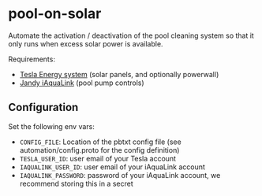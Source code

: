 # pool-on-solar

Automate the activation / deactivation of the pool cleaning system so that it only runs when excess solar power is available.

Requirements:

* [Tesla Energy system](https://www.tesla.com/energy) (solar panels, and optionally powerwall)
* [Jandy iAquaLink](https://www.jandy.com/en/products/controls/system-components/interfaces/iaqualink) (pool pump controls)

## Configuration

Set the following env vars:

- `CONFIG_FILE`: Location of the pbtxt config file (see automation/config.proto for the config definition)
- `TESLA_USER_ID`: user email of your Tesla account
- `IAQUALINK_USER_ID`: user email of your iAquaLink account 
- `IAQUALINK_PASSWORD`: password of your iAquaLink account, we recommend storing this in a secret
